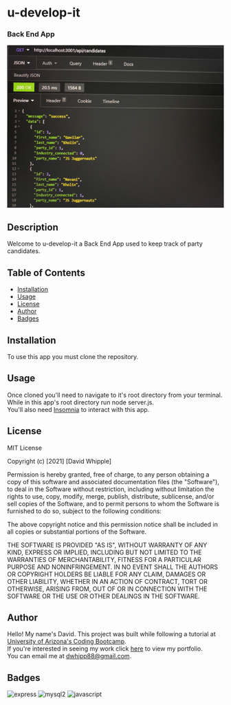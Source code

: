 # u-develop-it

### Back End App

![app screenshot](./assets/images/app-screenshot.jpg)

## Description

Welcome to u-develop-it a Back End App used to keep track of party candidates.

## Table of Contents

- [Installation](#installation)
- [Usage](#usage)
- [License](#license)
- [Author](#author)
- [Badges](#badges)

## Installation

To use this app you must clone the repository.

## Usage

Once cloned you'll need to navigate to it's root directory from your terminal. While in this app's root directory run node server.js. <br>
You'll also need [Insomnia](https://insomnia.rest/) to interact with this app.

## License

MIT License

Copyright (c) [2021] [David Whipple]

Permission is hereby granted, free of charge, to any person obtaining a copy of this software and associated documentation files (the "Software"), to deal in the Software without restriction, including without limitation the rights to use, copy, modify, merge, publish, distribute, sublicense, and/or sell copies of the Software, and to permit persons to whom the Software is furnished to do so, subject to the following conditions:

The above copyright notice and this permission notice shall be included in all copies or substantial portions of the Software.

THE SOFTWARE IS PROVIDED "AS IS", WITHOUT WARRANTY OF ANY KIND, EXPRESS OR IMPLIED, INCLUDING BUT NOT LIMITED TO THE WARRANTIES OF MERCHANTABILITY, FITNESS FOR A PARTICULAR PURPOSE AND NONINFRINGEMENT. IN NO EVENT SHALL THE AUTHORS OR COPYRIGHT HOLDERS BE LIABLE FOR ANY CLAIM, DAMAGES OR OTHER LIABILITY, WHETHER IN AN ACTION OF CONTRACT, TORT OR OTHERWISE, ARISING FROM, OUT OF OR IN CONNECTION WITH THE SOFTWARE OR THE USE OR OTHER DEALINGS IN THE SOFTWARE.

## Author

Hello! My name's David. This project was built while following a tutorial at [University of Arizona's Coding Bootcamp](https://bootcamp.ce.arizona.edu/coding/). <br>
If you're interested in seeing my work click [here](http://mighty-brook-32674.herokuapp.com/) to view my portfolio.<br>
You can email me at dwhipp88@gmail.com.

## Badges

![express](https://img.shields.io/badge/express-4.17.1-orange)
![mysql2](https://img.shields.io/badge/mysql2-2.3.0-orange)
![javascript](https://img.shields.io/badge/language-javascript-orange)
